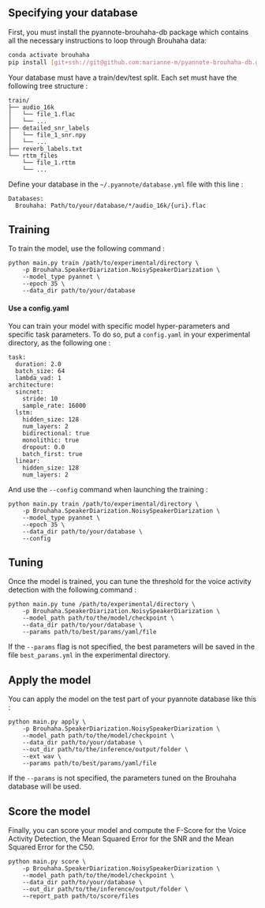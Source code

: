 ## Specifying your database

First, you must install the pyannote-brouhaha-db package which contains all the necessary instructions to loop through Brouhaha data:

```bash
conda activate brouhaha
pip install [git+ssh://git@github.com:marianne-m/pyannote-brouhaha-db.git](https://github.com/marianne-m/pyannote-brouhaha-db.git)
```

Your database must have a train/dev/test split. Each set must have the following tree structure :

```
train/
├── audio_16k
│   └── file_1.flac
│   └── ...
├── detailed_snr_labels
│   └── file_1_snr.npy
│   └── ...
├── reverb_labels.txt
└── rttm_files
    └── file_1.rttm
    └── ...
```

Define your database in the `~/.pyannote/database.yml` file with this line :

```
Databases:
  Brouhaha: Path/to/your/database/*/audio_16k/{uri}.flac
```


## Training

To train the model, use the following command :

```
python main.py train /path/to/experimental/directory \
    -p Brouhaha.SpeakerDiarization.NoisySpeakerDiarization \
    --model_type pyannet \
    --epoch 35 \
    --data_dir path/to/your/database
```

#### Use a config.yaml

You can train your model with specific model hyper-parameters and specific task parameters. 
To do so, put a `config.yaml` in your experimental directory, as the following one :

```
task:
  duration: 2.0
  batch_size: 64
  lambda_vad: 1
architecture:
  sincnet:
    stride: 10
    sample_rate: 16000
  lstm:
    hidden_size: 128
    num_layers: 2
    bidirectional: true
    monolithic: true
    dropout: 0.0
    batch_first: true
  linear:
    hidden_size: 128
    num_layers: 2
```

And use the `--config` command when launching the training :

```
python main.py train /path/to/experimental/directory \
    -p Brouhaha.SpeakerDiarization.NoisySpeakerDiarization \
    --model_type pyannet \
    --epoch 35 \
    --data_dir path/to/your/database \
    --config
```

## Tuning

Once the model is trained, you can tune the threshold for the voice activity detection with the following command :

```
python main.py tune /path/to/experimental/directory \
    -p Brouhaha.SpeakerDiarization.NoisySpeakerDiarization \
    --model_path path/to/the/model/checkpoint \
    --data_dir path/to/your/database \
    --params path/to/best/params/yaml/file
```

If the `--params` flag is not specified, the best parameters will be saved in the file `best_params.yml` in the experimental
directory.


## Apply the model

You can apply the model on the test part of your pyannote database like this : 
```
python main.py apply \
    -p Brouhaha.SpeakerDiarization.NoisySpeakerDiarization \
    --model_path path/to/the/model/checkpoint \
    --data_dir path/to/your/database \
    --out_dir path/to/the/inference/output/folder \
    --ext wav \
    --params path/to/best/params/yaml/file
```

If the `--params` is not specified, the parameters tuned on the Brouhaha database will be used.


## Score the model

Finally, you can score your model and compute the F-Score for the Voice Activity Detection, the Mean Squared Error for the
SNR and the Mean Squared Error for the C50.

```
python main.py score \
    -p Brouhaha.SpeakerDiarization.NoisySpeakerDiarization \
    --model_path path/to/the/model/checkpoint \
    --data_dir path/to/your/database \
    --out_dir path/to/the/inference/output/folder \
    --report_path path/to/score/files
```
